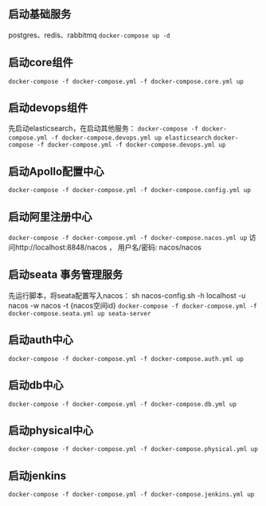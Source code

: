 ## 启动基础服务
postgres、redis、rabbitmq
`docker-compose up -d`

## 启动core组件
`docker-compose -f docker-compose.yml -f docker-compose.core.yml up`

## 启动devops组件
 先启动elasticsearch，在启动其他服务：
`docker-compose -f docker-compose.yml -f docker-compose.devops.yml up elasticsearch`
`docker-compose -f docker-compose.yml -f docker-compose.devops.yml up`

## 启动Apollo配置中心
`docker-compose -f docker-compose.yml -f docker-compose.config.yml up`

## 启动阿里注册中心
`docker-compose -f docker-compose.yml -f docker-compose.nacos.yml up`
访问http://localhost:8848/nacos ， 用户名/密码: nacos/nacos

## 启动seata 事务管理服务
 先运行脚本，将seata配置写入nacos：
 sh nacos-config.sh -h localhost -u nacos -w nacos -t {nacos空间id}
`docker-compose -f docker-compose.yml -f docker-compose.seata.yml up seata-server`

## 启动auth中心
`docker-compose -f docker-compose.yml -f docker-compose.auth.yml up`

## 启动db中心
`docker-compose -f docker-compose.yml -f docker-compose.db.yml up`

## 启动physical中心
`docker-compose -f docker-compose.yml -f docker-compose.physical.yml up`

## 启动jenkins
`docker-compose -f docker-compose.yml -f docker-compose.jenkins.yml up`